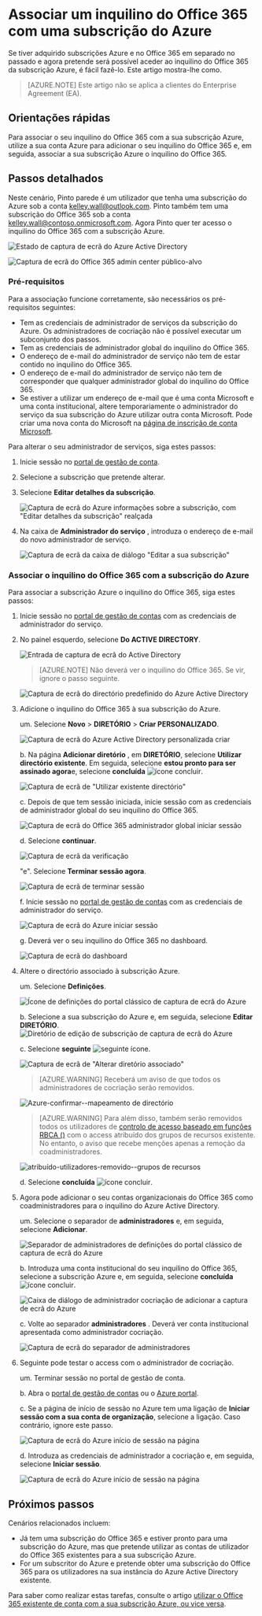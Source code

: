 <properties
    pageTitle="Utilizar um inquilino do Office 365 com uma subscrição Azure | Microsoft Azure"
    description="Saiba como adicionar um diretório do Office 365 (inquilino) para uma subscrição do Azure para tornar a associação."
    services=""
    documentationCenter=""
    authors="JiangChen79"
    manager="mbaldwin"
    editor=""
    tags="billing,top-support-issue"/>

<tags
    ms.service="billing"
    ms.workload="na"
    ms.tgt_pltfrm="ibiza"
    ms.devlang="na"
    ms.topic="article"
    ms.date="09/16/2016"
    ms.author="cjiang"/>

# <a name="associate-an-office-365-tenant-with-an-azure-subscription"></a>Associar um inquilino do Office 365 com uma subscrição do Azure
Se tiver adquirido subscrições Azure e no Office 365 em separado no passado e agora pretende será possível aceder ao inquilino do Office 365 da subscrição Azure, é fácil fazê-lo. Este artigo mostra-lhe como.

> [AZURE.NOTE] Este artigo não se aplica a clientes do Enterprise Agreement (EA).

## <a name="quick-guidance"></a>Orientações rápidas
Para associar o seu inquilino do Office 365 com a sua subscrição Azure, utilize a sua conta Azure para adicionar o seu inquilino do Office 365 e, em seguida, associar a sua subscrição Azure o inquilino do Office 365.

## <a name="detailed-steps"></a>Passos detalhados
Neste cenário, Pinto parede é um utilizador que tenha uma subscrição do Azure sob a conta kelley.wall@outlook.com. Pinto também tem uma subscrição do Office 365 sob a conta kelley.wall@contoso.onmicrosoft.com. Agora Pinto quer ter acesso o inquilino do Office 365 com a subscrição Azure.

![Estado de captura de ecrã do Azure Active Directory](./media/billing-add-office-365-tenant-to-azure-subscription/s31_msa-aad-status.png)

![Captura de ecrã do Office 365 admin center público-alvo](./media/billing-add-office-365-tenant-to-azure-subscription/s32_office-365-user.png)

### <a name="prerequisites"></a>Pré-requisitos
Para a associação funcione corretamente, são necessários os pré-requisitos seguintes:

- Tem as credenciais de administrador de serviços da subscrição do Azure. Os administradores de cocriação não é possível executar um subconjunto dos passos.
- Tem as credenciais de administrador global do inquilino do Office 365.
- O endereço de e-mail do administrador de serviço não tem de estar contido no inquilino do Office 365.
- O endereço de e-mail do administrador de serviço não tem de corresponder que qualquer administrador global do inquilino do Office 365.
- Se estiver a utilizar um endereço de e-mail que é uma conta Microsoft e uma conta institucional, altere temporariamente o administrador do serviço da sua subscrição do Azure utilizar outra conta Microsoft. Pode criar uma nova conta do Microsoft na [página de inscrição de conta Microsoft](https://signup.live.com/).


Para alterar o seu administrador de serviços, siga estes passos:

1. Inicie sessão no [portal de gestão de conta](https://account.windowsazure.com/subscriptions).
2. Selecione a subscrição que pretende alterar.
3. Selecione **Editar detalhes da subscrição**.

    ![Captura de ecrã do Azure informações sobre a subscrição, com "Editar detalhes da subscrição" realçada](./media/billing-add-office-365-tenant-to-azure-subscription/s33_azure-edit-subscription-details.png)

4. Na caixa de **Administrador do serviço** , introduza o endereço de e-mail do novo administrador de serviço.

    ![Captura de ecrã da caixa de diálogo "Editar a sua subscrição"](./media/billing-add-office-365-tenant-to-azure-subscription/s34_change-subscription-service-admin.png)

### <a name="associate-the-office-365-tenant-with-the-azure-subscription"></a>Associar o inquilino do Office 365 com a subscrição do Azure
Para associar a subscrição Azure o inquilino do Office 365, siga estes passos:

1.  Inicie sessão no [portal de gestão de contas](https://account.windowsazure.com/subscriptions) com as credenciais de administrador do serviço.
2.  No painel esquerdo, selecione **Do ACTIVE DIRECTORY**.

    ![Entrada de captura de ecrã do Active Directory](./media/billing-add-office-365-tenant-to-azure-subscription/s35-classic-portal-active-directory-entry.png)

    > [AZURE.NOTE] Não deverá ver o inquilino do Office 365. Se vir, ignore o passo seguinte.

    ![Captura de ecrã do directório predefinido do Azure Active Directory](./media/billing-add-office-365-tenant-to-azure-subscription/s36-aad-tenant-default.png)

3. Adicione o inquilino do Office 365 à sua subscrição do Azure.

    um. Selecione **Novo** > **DIRETÓRIO** > **Criar PERSONALIZADO**.

    ![Captura de ecrã do Azure Active Directory personalizada criar](./media/billing-add-office-365-tenant-to-azure-subscription/s37-aad-custom-create.png)

    b. Na página **Adicionar diretório** , em **DIRETÓRIO**, selecione **Utilizar directório existente**. Em seguida, selecione **estou pronto para ser assinado agora**e, selecione **concluída** ![ícone concluir](./media/billing-add-office-365-tenant-to-azure-subscription/s38_complete-icon.png).

    ![Captura de ecrã de "Utilizar existente directório"](./media/billing-add-office-365-tenant-to-azure-subscription/s39_add-directory-use-existing.png)

    c. Depois de que tem sessão iniciada, inicie sessão com as credenciais de administrador global do seu inquilino do Office 365.

    ![Captura de ecrã do Office 365 administrador global iniciar sessão](./media/billing-add-office-365-tenant-to-azure-subscription/s310_sign-in-global-admin-office-365.png)

    d. Selecione **continuar**.

    ![Captura de ecrã da verificação](./media/billing-add-office-365-tenant-to-azure-subscription/s311_use-contoso-directory-azure-verify.png)

    "e". Selecione **Terminar sessão agora**.

    ![Captura de ecrã de terminar sessão](./media/billing-add-office-365-tenant-to-azure-subscription/s312_use-contoso-directory-azure-confirm-and-sign-out.png)

    f. Inicie sessão no [portal de gestão de contas](https://account.windowsazure.com/subscriptions) com as credenciais de administrador do serviço.

    ![Captura de ecrã do Azure iniciar sessão](./media/billing-add-office-365-tenant-to-azure-subscription/s313_azure-sign-in-service-admin.png)

    g. Deverá ver o seu inquilino do Office 365 no dashboard.

    ![Captura de ecrã do dashboard](./media/billing-add-office-365-tenant-to-azure-subscription/s314_office-365-tenant-appear-in-azure.png)

4. Altere o directório associado à subscrição Azure.

    um. Selecione **Definições**.

    ![Ícone de definições do portal clássico de captura de ecrã do Azure](./media/billing-add-office-365-tenant-to-azure-subscription/s315_azure-classic-portal-settings-icon.png)

    b. Selecione a sua subscrição do Azure e, em seguida, selecione **Editar DIRETÓRIO**.
    ![Diretório de edição de subscrição de captura de ecrã do Azure](./media/billing-add-office-365-tenant-to-azure-subscription/s316_azure-subscription-edit-directory.png)

    c. Selecione **seguinte** ![seguinte ícone](./media/billing-add-office-365-tenant-to-azure-subscription/s317_next-icon.png).

    ![Captura de ecrã de "Alterar diretório associado"](./media/billing-add-office-365-tenant-to-azure-subscription/s318_azure-change-associated-directory.png)

    > [AZURE.WARNING] Receberá um aviso de que todos os administradores de cocriação serão removidos.

    ![Azure-confirmar--mapeamento de directório](./media/billing-add-office-365-tenant-to-azure-subscription/s322_azure-confirm-directory-mapping.png)

    >[AZURE.WARNING] Para além disso, também serão removidos todos os utilizadores de [controlo de acesso baseado em funções RBCA ()](./active-directory/role-based-access-control-configure.md) com o access atribuído dos grupos de recursos existente. No entanto, o aviso que recebe menções apenas a remoção da coadministradores.

    ![atribuído-utilizadores-removido--grupos de recursos](./media/billing-add-office-365-tenant-to-azure-subscription/s325_assigned-users-removed-resource-groups.png)

    d. Selecione **concluída** ![ícone concluir](./media/billing-add-office-365-tenant-to-azure-subscription/s38_complete-icon.png).

5. Agora pode adicionar o seu contas organizacionais do Office 365 como coadministradores para o inquilino do Azure Active Directory.

    um. Selecione o separador de **administradores** e, em seguida, selecione **Adicionar**.

    ![Separador de administradores de definições do portal clássico de captura de ecrã do Azure](./media/billing-add-office-365-tenant-to-azure-subscription/s319_azure-classic-portal-settings-administrators.png)

    b. Introduza uma conta institucional do seu inquilino do Office 365, selecione a subscrição Azure e, em seguida, selecione **concluída** ![ícone concluir](./media/billing-add-office-365-tenant-to-azure-subscription/s38_complete-icon.png).

    ![Caixa de diálogo de administrador cocriação de adicionar a captura de ecrã do Azure](./media/billing-add-office-365-tenant-to-azure-subscription/s320_azure-add-co-administrator.png)

    c. Volte ao separador **administradores** . Deverá ver conta institucional apresentada como administrador cocriação.

    ![Captura de ecrã do separador de administradores](./media/billing-add-office-365-tenant-to-azure-subscription/s321_azure-co-administrator-added.png)

6. Seguinte pode testar o access com o administrador de cocriação.

    um. Terminar sessão no portal de gestão de conta.

    b. Abra o [portal de gestão de contas](https://account.windowsazure.com/subscriptions) ou o [Azure portal](https://portal.azure.com/).

    c. Se a página de início de sessão no Azure tem uma ligação de **Iniciar sessão com a sua conta de organização**, selecione a ligação. Caso contrário, ignore este passo.

    ![Captura de ecrã do Azure início de sessão na página](./media/billing-add-office-365-tenant-to-azure-subscription/3-sign-in-to-azure.png)

    d. Introduza as credenciais de administrador a cocriação e, em seguida, selecione **Iniciar sessão**.

    ![Captura de ecrã do Azure início de sessão na página](./media/billing-add-office-365-tenant-to-azure-subscription/s324_azure-sign-in-with-co-admin.png)

## <a name="next-steps"></a>Próximos passos
Cenários relacionados incluem:

- Já tem uma subscrição do Office 365 e estiver pronto para uma subscrição do Azure, mas que pretende utilizar as contas de utilizador do Office 365 existentes para a sua subscrição Azure.
- For um subscritor do Azure e pretende obter uma subscrição do Office 365 para os utilizadores na sua instância do Azure Active Directory existente.

Para saber como realizar estas tarefas, consulte o artigo [utilizar o Office 365 existente de conta com a sua subscrição Azure, ou vice versa](billing-use-existing-office-365-account-azure-subscription.md).
